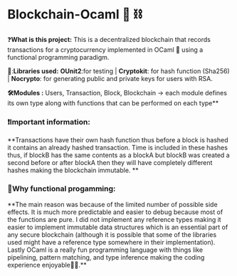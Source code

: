 # Blockchain-Ocaml 🐪 ⛓️

❓**What is this project:** This is a decentralized blockchain that records transactions for a cryptocurrency implemented in OCaml 🐪 using a functional programming paradigm.

🧰:**Libraries used:** **OUnit2**:for testing | **Cryptokit**: for hash function (Sha256) | **Nocrypto**: for generating public and private keys for users with RSA.

**🛠️Modules :** Users, Transaction, Block, Blockchain -> each module defines its own type along with functions that can be performed on each type**

<h3>❗Important information:</h3>
**Transactions have their own hash function thus before a block is hashed it contains an already hashed transaction. Time is included in these hashes thus, if blockB has the same contents as a blockA but blockB was created a second before or after blockA then they will have completely different hashes making the blockchain immutable. **

<h3>🧐Why functional progamming:</h3>
**The main reason was because of the limited number of possible side effects. It is much more predictable and easier to debug because most of the functions are pure. I did not implement any reference types making it easier to implement immutable data structures which is an essential part of any secure blockchain (although it is possible that some of the libraries used might have a reference type somewhere in their implementation). Lastly OCaml is a really fun programming language with things like pipelining, pattern matching, and type inference making the coding experience enjoyable🌟😄.**
